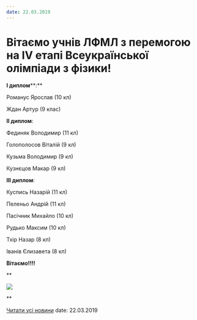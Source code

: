 ```yaml
---
date: 22.03.2019
---
```

# Вітаємо учнів ЛФМЛ з перемогою на IV етапі Всеукраїнської олімпіади з фізики!

**І диплом****:**

Романус Ярослав (10 кл)

Ждан Артур (9 клас)

**ІІ диплом**:

Фединяк Володимир (11 кл)

Голополосов Віталій (9 кл)

Кузьма Володимир (9 кл)

Кузнєцов Макар (9 кл)

**ІІІ диплом**:

Куспись Назарій (11 кл)

Пеленьо Андрій (11 кл)

Пасічник Михайло (10 кл)

Рудько Максим (10 кл)

Тхір Назар (8 кл)

Іванів Єлизавета (8 кл)

**Вітаємо!!!!**

**

![](/images/blog/вітаємо-учнів-лфмл-з-перемогою-на-iv-етапі-всеукраїнської/phis2019.jpg)

**

[Читати усі новини](/news)
date: 22.03.2019
